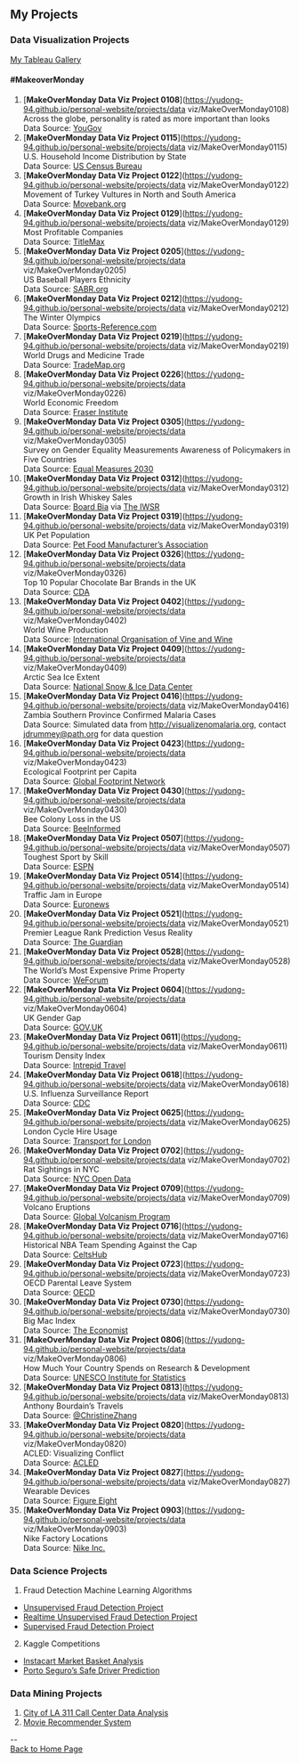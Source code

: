 <head>
 <!-- Global site tag (gtag.js) - Google Analytics -->
<script async src="https://www.googletagmanager.com/gtag/js?id=UA-112502179-1"></script>
<script>
  window.dataLayer = window.dataLayer || [];
  function gtag(){dataLayer.push(arguments);}
  gtag('js', new Date());

  gtag('config', 'UA-112502179-1');
</script>
</head>

## My Projects

### Data Visualization Projects
[My Tableau Gallery](https://public.tableau.com/profile/yu.dong#!/)

#### \#MakeoverMonday
1. [**MakeOverMonday Data Viz Project 0108**](https://yudong-94.github.io/personal-website/projects/data viz/MakeOverMonday0108)  
Across the globe, personality is rated as more important than looks  
Data Source: [YouGov](https://d25d2506sfb94s.cloudfront.net/cumulus_uploads/document/ucgs0hwj7h/YouGov%20global%20partner%20preferences.pdf)  
2. [**MakeOverMonday Data Viz Project 0115**](https://yudong-94.github.io/personal-website/projects/data viz/MakeOverMonday0115)  
U.S. Household Income Distribution by State  
Data Source: [US Census Bureau](https://factfinder.census.gov/faces/nav/jsf/pages/index.xhtml)  
3. [**MakeOverMonday Data Viz Project 0122**](https://yudong-94.github.io/personal-website/projects/data viz/MakeOverMonday0122)  
Movement of Turkey Vultures in North and South America  
Data Source: [Movebank.org](http://movebank.org/)  
4. [**MakeOverMonday Data Viz Project 0129**](https://yudong-94.github.io/personal-website/projects/data viz/MakeOverMonday0129)  
Most Profitable Companies  
Data Source: [TitleMax](https://www.titlemax.com/) 
5. [**MakeOverMonday Data Viz Project 0205**](https://yudong-94.github.io/personal-website/projects/data viz/MakeOverMonday0205)  
US Baseball Players Ethnicity  
Data Source: [SABR.org](http://sabr.org/)  
6. [**MakeOverMonday Data Viz Project 0212**](https://yudong-94.github.io/personal-website/projects/data viz/MakeOverMonday0212)  
The Winter Olympics  
Data Source: [Sports-Reference.com](http://sports-reference.com/)  
7. [**MakeOverMonday Data Viz Project 0219**](https://yudong-94.github.io/personal-website/projects/data viz/MakeOverMonday0219)  
World Drugs and Medicine Trade  
Data Source: [TradeMap.org](http://www.trademap.org/Country_SelProduct_TS.aspx?nvpm=1|||||3004|||4|1|1|2|2|1|2|1|1) 
8. [**MakeOverMonday Data Viz Project 0226**](https://yudong-94.github.io/personal-website/projects/data viz/MakeOverMonday0226)  
World Economic Freedom  
Data Source: [Fraser Institute](https://www.fraserinstitute.org/economic-freedom/dataset)  
9. [**MakeOverMonday Data Viz Project 0305**](https://yudong-94.github.io/personal-website/projects/data viz/MakeOverMonday0305)  
Survey on Gender Equality Measurements Awareness of Policymakers in Five Countries  
Data Source: [Equal Measures 2030](http://www.equalmeasures2030.org/products/policymaker-report/)  
10. [**MakeOverMonday Data Viz Project 0312**](https://yudong-94.github.io/personal-website/projects/data viz/MakeOverMonday0312)  
Growth in Irish Whiskey Sales  
Data Source: [Board Bia](https://twitter.com/Bordbia) via [The IWSR](https://twitter.com/TheIWSR)    
11. [**MakeOverMonday Data Viz Project 0319**](https://yudong-94.github.io/personal-website/projects/data viz/MakeOverMonday0319)  
UK Pet Population  
Data Source: [Pet Food Manufacturer’s Association](https://www.pfma.org.uk/pet-population-2017)  
12. [**MakeOverMonday Data Viz Project 0326**](https://yudong-94.github.io/personal-website/projects/data viz/MakeOverMonday0326)  
Top 10 Popular Chocolate Bar Brands in the UK  
Data Source: [CDA](https://www.cda.eu/)   
13. [**MakeOverMonday Data Viz Project 0402**](https://yudong-94.github.io/personal-website/projects/data viz/MakeOverMonday0402)  
World Wine Production  
Data Source: [International Organisation of Vine and Wine](http://www.oiv.int/public/medias/5287/oiv-noteconjmars2017-en.pdf)  
14. [**MakeOverMonday Data Viz Project 0409**](https://yudong-94.github.io/personal-website/projects/data viz/MakeOverMonday0409)  
Arctic Sea Ice Extent  
Data Source: [National Snow & Ice Data Center](https://nsidc.org/)  
15. [**MakeOverMonday Data Viz Project 0416**](https://yudong-94.github.io/personal-website/projects/data viz/MakeOverMonday0416)  
Zambia Southern Province Confirmed Malaria Cases  
Data Source: Simulated data from http://visualizenomalaria.org, contact jdrummey@path.org for data question  
16. [**MakeOverMonday Data Viz Project 0423**](https://yudong-94.github.io/personal-website/projects/data viz/MakeOverMonday0423)  
Ecological Footprint per Capita  
Data Source: [Global Footprint Network](https://data.world/footprint/nfa-2018-edition)  
17. [**MakeOverMonday Data Viz Project 0430**](https://yudong-94.github.io/personal-website/projects/data viz/MakeOverMonday0430)  
Bee Colony Loss in the US  
Data Source: [BeeInformed](https://bip2.beeinformed.org/loss-map/)  
18. [**MakeOverMonday Data Viz Project 0507**](https://yudong-94.github.io/personal-website/projects/data viz/MakeOverMonday0507)  
Toughest Sport by Skill  
Data Source: [ESPN](http://www.espn.com/espn/page2/sportSkills)  
19. [**MakeOverMonday Data Viz Project 0514**](https://yudong-94.github.io/personal-website/projects/data viz/MakeOverMonday0514)  
Traffic Jam in Europe  
Data Source: [Euronews](http://www.euronews.com/2018/02/07/which-european-commuters-spend-the-most-time-in-traffic-jams-)  
20. [**MakeOverMonday Data Viz Project 0521**](https://yudong-94.github.io/personal-website/projects/data viz/MakeOverMonday0521)  
Premier League Rank Prediction Vesus Reality  
Data Source: [The Guardian](https://amp.theguardian.com/football/2018/may/15/premier-league-2017-18-season-predictions-versus-reality)  
21. [**MakeOverMonday Data Viz Project 0528**](https://yudong-94.github.io/personal-website/projects/data viz/MakeOverMonday0528)  
The World’s Most Expensive Prime Property  
Data Source: [WeForum](https://www.weforum.org/agenda/2018/04/chart-of-the-day-the-worlds-most-expensive-prime-property)  
22. [**MakeOverMonday Data Viz Project 0604**](https://yudong-94.github.io/personal-website/projects/data viz/MakeOverMonday0604)  
UK Gender Gap  
Data Source: [GOV.UK](https://www.gov.uk/report-gender-pay-gap-data)  
23. [**MakeOverMonday Data Viz Project 0611**](https://yudong-94.github.io/personal-website/projects/data viz/MakeOverMonday0611)  
Tourism Density Index  
Data Source: [Intrepid Travel](https://intrepidgroup.bynder.com/transfer/bdd0abcac448329ed4c9057327b6ca660742e4b5ea16f18bd5a343b2c6d0d0c8)  
24. [**MakeOverMonday Data Viz Project 0618**](https://yudong-94.github.io/personal-website/projects/data viz/MakeOverMonday0618)  
U.S. Influenza Surveillance Report  
Data Source: [CDC](https://gis.cdc.gov/grasp/fluview/fluportaldashboard.html)  
25. [**MakeOverMonday Data Viz Project 0625**](https://yudong-94.github.io/personal-website/projects/data viz/MakeOverMonday0625)  
London Cycle Hire Usage  
Data Source: [Transport for London](http://cycling.data.tfl.gov.uk/)  
26. [**MakeOverMonday Data Viz Project 0702**](https://yudong-94.github.io/personal-website/projects/data viz/MakeOverMonday0702)  
Rat Sightings in NYC  
Data Source: [NYC Open Data](https://nycopendata.socrata.com/Social-Services/Rat-Sightings/3q43-55fe/data)  
27. [**MakeOverMonday Data Viz Project 0709**](https://yudong-94.github.io/personal-website/projects/data viz/MakeOverMonday0709)  
Volcano Eruptions  
Data Source: [Global Volcanism Program](https://volcano.si.edu/list_volcano_holocene.cfm)  
28. [**MakeOverMonday Data Viz Project 0716**](https://yudong-94.github.io/personal-website/projects/data viz/MakeOverMonday0716)  
Historical NBA Team Spending Against the Cap  
Data Source: [CeltsHub](http://www.celticshub.com/2017/12/07/nba-player-salaries-1991-2017/)  
29. [**MakeOverMonday Data Viz Project 0723**](https://yudong-94.github.io/personal-website/projects/data viz/MakeOverMonday0723)  
OECD Parental Leave System  
Data Source: [OECD](https://www.oecd.org/els/soc/PF2_1_Parental_leave_systems.pdf)  
30. [**MakeOverMonday Data Viz Project 0730**](https://yudong-94.github.io/personal-website/projects/data viz/MakeOverMonday0730)  
Big Mac Index  
Data Source: [The Economist](https://github.com/TheEconomist/big-mac-data/tree/master/output-data)  
31. [**MakeOverMonday Data Viz Project 0806**](https://yudong-94.github.io/personal-website/projects/data viz/MakeOverMonday0806)  
How Much Your Country Spends on Research & Development  
Data Source: [UNESCO Institute for Statistics](http://data.uis.unesco.org/Index.aspx?DataSetCode=SCN_DS)  
32. [**MakeOverMonday Data Viz Project 0813**](https://yudong-94.github.io/personal-website/projects/data viz/MakeOverMonday0813)  
Anthony Bourdain’s Travels  
Data Source: [@ChristineZhang](https://twitter.com/christinezhang)  
33. [**MakeOverMonday Data Viz Project 0820**](https://yudong-94.github.io/personal-website/projects/data viz/MakeOverMonday0820)  
ACLED: Visualizing Conflict  
Data Source: [ACLED](https://www.acleddata.com/data/)  
34. [**MakeOverMonday Data Viz Project 0827**](https://yudong-94.github.io/personal-website/projects/data viz/MakeOverMonday0827)  
Wearable Devices  
Data Source: [Figure Eight](https://www.crowdflower.com/data-for-everyone/)  
35. [**MakeOverMonday Data Viz Project 0903**](https://yudong-94.github.io/personal-website/projects/data viz/MakeOverMonday0903)  
Nike Factory Locations  
Data Source: [Nike Inc.](http://manufacturingmap.nikeinc.com/)  

### Data Science Projects
1. Fraud Detection Machine Learning Algorithms
 - [Unsupervised Fraud Detection Project](https://github.com/yudong-94/Unsupervised-Fraud-Detection-Algorithm)
 - [Realtime Unsupervised Fraud Detection Project](https://github.com/yudong-94/Realtime-Unsupervised-Fraud-Detection-Algorithm)
 - [Supervised Fraud Detection Project](https://github.com/yudong-94/Supervised-Fraud-Detection-Algorithm)
2. Kaggle Competitions
 - [Instacart Market Basket Analysis](https://github.com/yudong-94/Kaggle-Instacart-Market-Basket-Analysis)
 - [Porto Seguro’s Safe Driver Prediction](https://github.com/yudong-94/Kaggle-Safe-Driver-Prediction)

### Data Mining Projects
1. [City of LA 311 Call Center Data Analysis](https://github.com/yudong-94/City-of-LA-311-Call-Center-Data-Analysis)
2. [Movie Recommender System](https://github.com/yudong-94/My-Movie-Recommender)

--  
<a href="https://yudong-94.github.io/personal-website/" title="Back to Home Page">Back to Home Page</a>
